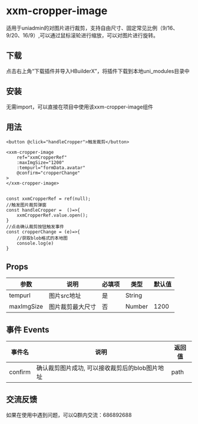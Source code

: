 # xxm-cropper-image
适用于uniadmin的对图片进行裁剪，支持自由尺寸、固定常见比例（9/16、9/20、16/9）,可以通过鼠标滚轮进行缩放，可以对图片进行旋转。



## 下载

点击右上角“下载插件并导入HBuilderX”，将插件下载到本地uni_modules目录中



## 安装

无需import，可以直接在项目中使用该xxm-cropper-image组件



## 用法

```
<button @click="handleCropper">触发裁剪</button>

<xxm-cropper-image 
    ref="xxmCropperRef" 
    :maxImgSize="1200" 
    :tempurl="formData.avatar"
    @confirm="cropperChange"
>
</xxm-cropper-image>


const xxmCropperRef = ref(null);
//触发图片裁剪弹窗
const handleCropper =  ()=>{
	xxmCropperRef.value.open();
}
//点击确认裁剪按钮触发事件
const cropperChange = (e)=>{
	//获取blob格式的本地图
	console.log(e)
}
```



## Props

| 参数       | 说明             | 必填项 | 类型   | 默认值 |
| ---------- | ---------------- | ------ | ------ | ------ |
| tempurl    | 图片src地址      | 是     | String |        |
| maxImgSize | 图片裁剪最大尺寸 | 否     | Number | 1200   |





## 事件 Events

| 事件名  | 说明                                           | 返回值 |
| ------- | ---------------------------------------------- | ------ |
| confirm | 确认裁剪图片成功, 可以接收裁剪后的blob图片地址 | path   |



## 交流反馈

如果在使用中遇到问题，可以Q群内交流：686892688